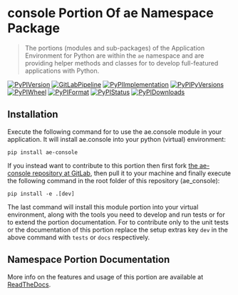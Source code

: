 <!--
  THIS FILE IS EXCLUSIVELY MAINTAINED IN THE AE ROOT PACKAGE. ANY CHANGES SHOULD BE DONE THERE.
  All changes will be deployed automatically to all the portions of this namespace package.
-->
# console Portion Of ae Namespace Package

>The portions (modules and sub-packages) of the Application Environment for Python are within
the `ae` namespace and are providing helper methods and classes for to develop
full-featured applications with Python.

[![PyPIVersion](https://img.shields.io/pypi/v/ae_console?logo=python?logo=python)](https://gitlab.com/ae-group/ae_console)
[![GitLabPipeline](https://img.shields.io/gitlab/pipeline/ae-group/ae_console/master?logo=python)](https://gitlab.com/ae-group/ae_console)
[![PyPIImplementation](https://img.shields.io/pypi/implementation/ae_console?logo=python?logo=python)](https://gitlab.com/ae-group/ae_console)
[![PyPIPyVersions](https://img.shields.io/pypi/pyversions/ae_console?logo=python?logo=python)](https://gitlab.com/ae-group/ae_console)
[![PyPIWheel](https://img.shields.io/pypi/wheel/ae_console?logo=python?logo=python)](https://gitlab.com/ae-group/ae_console)
[![PyPIFormat](https://img.shields.io/pypi/format/ae_console?logo=python?logo=python)](https://gitlab.com/ae-group/ae_console)
[![PyPIStatus](https://img.shields.io/pypi/status/ae_console?logo=python?logo=python)](https://gitlab.com/ae-group/ae_console)
[![PyPIDownloads](https://img.shields.io/pypi/dm/ae_console?logo=python?logo=python)](https://gitlab.com/ae-group/ae_console)


## Installation

Execute the following command for to use the ae.console module in your
application. It will install ae.console into your python (virtual) environment:
 
```shell script
pip install ae-console
```

If you instead want to contribute to this portion then first fork
[the ae-console repository at GitLab](https://gitlab.com/ae-group/ae_console "ae.console code repository"),
then pull it to your machine and finally execute the following command in the root folder
of this repository (ae_console):

```shell script
pip install -e .[dev]
```

The last command will install this module portion into your virtual environment, along with
the tools you need to develop and run tests or for to extend the portion documentation.
For to contribute only to the unit tests or the documentation of this portion replace
the setup extras key `dev` in the above command with `tests` or `docs` respectively.


## Namespace Portion Documentation

More info on the features and usage of this portion are available at
[ReadTheDocs](https://ae.readthedocs.io/en/latest/_autosummary/ae.console.html#module-ae.console
"ae_console documentation").

<!-- Common files version 0.0.23 deployed (with 0.0.23)
     to the ae_console module version 0.0.18.
-->